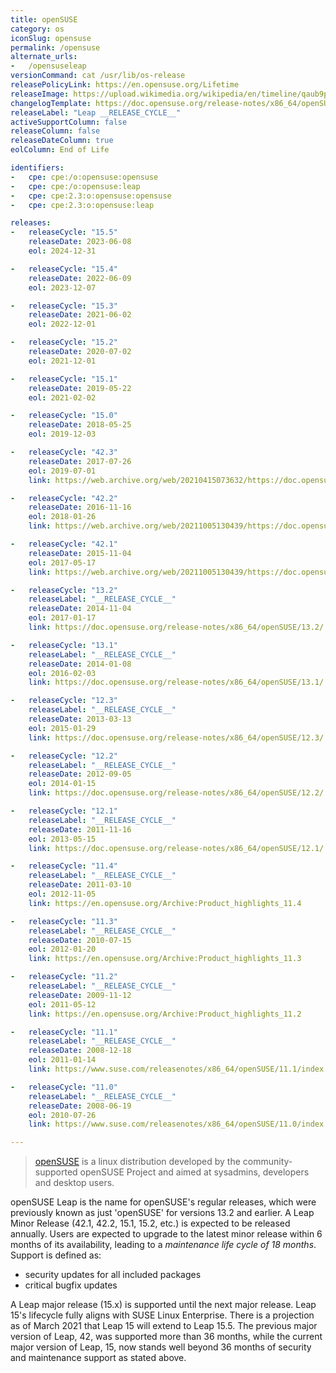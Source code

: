 ```yaml
---
title: openSUSE
category: os
iconSlug: opensuse
permalink: /opensuse
alternate_urls:
-   /opensuseleap
versionCommand: cat /usr/lib/os-release
releasePolicyLink: https://en.opensuse.org/Lifetime
releaseImage: https://upload.wikimedia.org/wikipedia/en/timeline/qaub9pjgtzf5zjbrlbjruujp47jv6r5.png
changelogTemplate: https://doc.opensuse.org/release-notes/x86_64/openSUSE/Leap/__RELEASE_CYCLE__/
releaseLabel: "Leap __RELEASE_CYCLE__"
activeSupportColumn: false
releaseColumn: false
releaseDateColumn: true
eolColumn: End of Life

identifiers:
-   cpe: cpe:/o:opensuse:opensuse
-   cpe: cpe:/o:opensuse:leap
-   cpe: cpe:2.3:o:opensuse:opensuse
-   cpe: cpe:2.3:o:opensuse:leap

releases:
-   releaseCycle: "15.5"
    releaseDate: 2023-06-08
    eol: 2024-12-31

-   releaseCycle: "15.4"
    releaseDate: 2022-06-09
    eol: 2023-12-07

-   releaseCycle: "15.3"
    releaseDate: 2021-06-02
    eol: 2022-12-01

-   releaseCycle: "15.2"
    releaseDate: 2020-07-02
    eol: 2021-12-01

-   releaseCycle: "15.1"
    releaseDate: 2019-05-22
    eol: 2021-02-02

-   releaseCycle: "15.0"
    releaseDate: 2018-05-25
    eol: 2019-12-03

-   releaseCycle: "42.3"
    releaseDate: 2017-07-26
    eol: 2019-07-01
    link: https://web.archive.org/web/20210415073632/https://doc.opensuse.org/release-notes/x86_64/openSUSE/Leap/42.3/

-   releaseCycle: "42.2"
    releaseDate: 2016-11-16
    eol: 2018-01-26
    link: https://web.archive.org/web/20211005130439/https://doc.opensuse.org/release-notes/x86_64/openSUSE/Leap/42.2/

-   releaseCycle: "42.1"
    releaseDate: 2015-11-04
    eol: 2017-05-17
    link: https://web.archive.org/web/20211005130439/https://doc.opensuse.org/release-notes/x86_64/openSUSE/Leap/42.1/

-   releaseCycle: "13.2"
    releaseLabel: "__RELEASE_CYCLE__"
    releaseDate: 2014-11-04
    eol: 2017-01-17
    link: https://doc.opensuse.org/release-notes/x86_64/openSUSE/13.2/

-   releaseCycle: "13.1"
    releaseLabel: "__RELEASE_CYCLE__"
    releaseDate: 2014-01-08
    eol: 2016-02-03
    link: https://doc.opensuse.org/release-notes/x86_64/openSUSE/13.1/

-   releaseCycle: "12.3"
    releaseLabel: "__RELEASE_CYCLE__"
    releaseDate: 2013-03-13
    eol: 2015-01-29
    link: https://doc.opensuse.org/release-notes/x86_64/openSUSE/12.3/

-   releaseCycle: "12.2"
    releaseLabel: "__RELEASE_CYCLE__"
    releaseDate: 2012-09-05
    eol: 2014-01-15
    link: https://doc.opensuse.org/release-notes/x86_64/openSUSE/12.2/

-   releaseCycle: "12.1"
    releaseLabel: "__RELEASE_CYCLE__"
    releaseDate: 2011-11-16
    eol: 2013-05-15
    link: https://doc.opensuse.org/release-notes/x86_64/openSUSE/12.1/

-   releaseCycle: "11.4"
    releaseLabel: "__RELEASE_CYCLE__"
    releaseDate: 2011-03-10
    eol: 2012-11-05
    link: https://en.opensuse.org/Archive:Product_highlights_11.4

-   releaseCycle: "11.3"
    releaseLabel: "__RELEASE_CYCLE__"
    releaseDate: 2010-07-15
    eol: 2012-01-20
    link: https://en.opensuse.org/Archive:Product_highlights_11.3

-   releaseCycle: "11.2"
    releaseLabel: "__RELEASE_CYCLE__"
    releaseDate: 2009-11-12
    eol: 2011-05-12
    link: https://en.opensuse.org/Archive:Product_highlights_11.2

-   releaseCycle: "11.1"
    releaseLabel: "__RELEASE_CYCLE__"
    releaseDate: 2008-12-18
    eol: 2011-01-14
    link: https://www.suse.com/releasenotes/x86_64/openSUSE/11.1/index.html

-   releaseCycle: "11.0"
    releaseLabel: "__RELEASE_CYCLE__"
    releaseDate: 2008-06-19
    eol: 2010-07-26
    link: https://www.suse.com/releasenotes/x86_64/openSUSE/11.0/index.html

---
```


> [openSUSE](https://www.opensuse.org/) is a linux distribution developed by the community-supported
> openSUSE Project and aimed at sysadmins, developers and desktop users.

openSUSE Leap is the name for openSUSE's regular releases, which were previously known as just
'openSUSE' for versions 13.2 and earlier. A Leap Minor Release (42.1, 42.2, 15.1, 15.2, etc.) is
expected to be released annually. Users are expected to upgrade to the latest minor release within 6
months of its availability, leading to a _maintenance life cycle of 18 months_. Support is defined
as:

- security updates for all included packages
- critical bugfix updates

A Leap major release (15.x) is supported until the next major release. Leap 15's lifecycle fully
aligns with SUSE Linux Enterprise. There is a projection as of March 2021 that Leap 15 will extend
to Leap 15.5. The previous major version of Leap, 42, was supported more than 36 months, while the
current major version of Leap, 15, now stands well beyond 36 months of security and maintenance
support as stated above.

